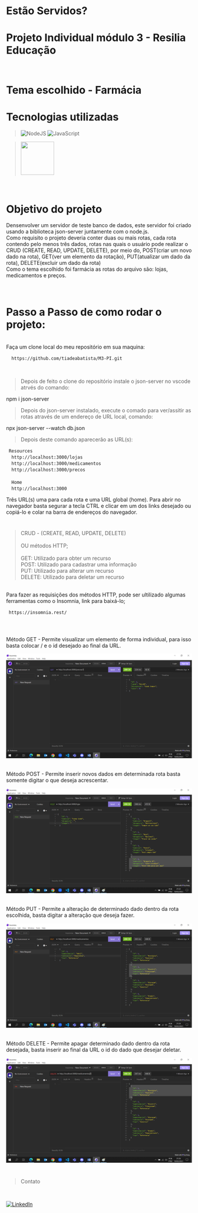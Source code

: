 # Estão Servidos?

# Projeto Individual módulo 3 - Resilia Educação
# <br>Tema escolhido - Farmácia 

# Tecnologias utilizadas

> ![NodeJS](https://img.shields.io/badge/node.js-6DA55F?style=for-the-badge&logo=node.js&logoColor=white)
> ![JavaScript](https://img.shields.io/badge/javascript-%23323330.svg?style=for-the-badge&logo=javascript&logoColor=%23F7DF1E)

> <img src="https://cdn-icons-png.flaticon.com/128/2581/2581878.png" width="90" height="90"/>

# <br> Objetivo do projeto

Densenvolver um servidor de teste banco de dados, este servidor foi criado usando a biblioteca json-server juntamente com o node.js.<br>
Como requisito o projeto deveria conter duas ou mais rotas, cada rota contendo pelo menos três dados, rotas nas quais o usuário pode realizar o CRUD (CREATE, READ, UPDATE, DELETE), por meio do, POST(criar um novo dado na rota), GET(ver um elemento da rotação), PUT(atualizar um dado da rota), DELETE(excluir um dado da rota)
<br>Como o tema escolhido foi farmácia as rotas do arquivo são: lojas, medicamentos e preços.

# <br>Passo a Passo de como rodar o projeto:

<br>Faça um clone local do meu repositório em sua maquina:
<br>

```bash
  https://github.com/tiadeabatista/M3-PI.git
```  
<br>

> Depois de feito o clone do repositório instale o json-server no vscode atrvés do comando:

npm i json-server


> Depois do json-server instalado, execute o comado para ver/assitir as rotas através de um endereço de URL local, comando:

npx json-server --watch db.json

> Depois deste comando aparecerão as URL(s):

```bash
 Resources
  http://localhost:3000/lojas       
  http://localhost:3000/medicamentos
  http://localhost:3000/precos      

  Home
  http://localhost:3000
```
Três URL(s) uma para cada rota e uma URL global (home). Para abrir no navegador basta segurar a tecla CTRL e clicar em um dos links desejado ou copiá-lo e colar na barra de endereços do navegador.

#
> CRUD - (CREATE, READ, UPDATE, DELETE) <br><br>
> OU métodos HTTP;<br><br>
GET: Utilizado para obter um recurso<br>
POST: Utilizado para cadastrar uma informação<br>
PUT: Utilizado para alterar um recurso<br>
DELETE: Utilizado para deletar um recurso


<br>Para fazer as requisições dos métodos HTTP, pode ser ultilizado algumas ferramentas como o Insomnia, link para baixá-lo; 

````bash
 https://insomnia.rest/
 ````
#
<br>Método GET - Permite visualizar um elemento de forma individual, para isso basta colocar / e o id desejado ao final da URL.

![Getting Started](./assets/img/metodoGet.png)

<br>Método POST - Permite inserir novos dados em determinada rota basta somente digitar o que deseja acrescentar.

![Getting Started](./assets/img/metodoPost.png)

<br>Método PUT - Permite a alteração de determinado dado dentro da rota escolhida, basta digitar a alteração que deseja fazer.

![Getting Started](./assets/img/metodoPut.png)

<br>Método DELETE - Permite apagar determinado dado dentro da rota desejada, basta inserir ao final da URL o id do dado que desejar deletar.

![Getting Started](./assets/img/metodoDelete.png)

#
> Contato

<br>

<a href="https://www.linkedin.com/in/tiago-batista-441aa0105/target=_blank">![LinkedIn](https://img.shields.io/badge/linkedin-%230077B5.svg?style=for-the-badge&logo=linkedin&logoColor=white) </a> 























